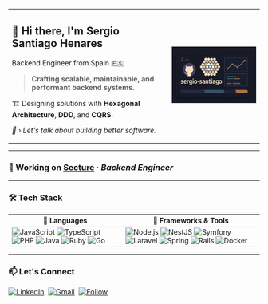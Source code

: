 <table>
<tr>
<td>

## 👋 Hi there, I'm Sergio Santiago Henares  
Backend Engineer from Spain 🇪🇸  

> **Crafting scalable, maintainable, and performant backend systems.**

🏗 Designing solutions with **Hexagonal Architecture**, **DDD**, and **CQRS**.

_💬 › Let's talk about building better software._  

</td>
<td>

[<img src="github_banner.jpg" alt="GitHub banner" width="350">](https://github.com/sergio-santiago)

</td>
</tr>
</table>

---

### 🚀 Working on [**Secture**](https://github.com/secture) · _Backend Engineer_

---

### 🛠 Tech Stack

| 🧰 Languages | 🔧 Frameworks & Tools |
|--------------|----------------------|
| ![JavaScript](https://img.shields.io/badge/-JavaScript-F7DF1E?logo=javascript&logoColor=000) ![TypeScript](https://img.shields.io/badge/-TypeScript-3178C6?logo=typescript&logoColor=fff) ![PHP](https://img.shields.io/badge/-PHP-777BB4?logo=php&logoColor=fff) ![Java](https://img.shields.io/badge/-Java-007396?logo=openjdk&logoColor=fff) ![Ruby](https://img.shields.io/badge/-Ruby-CC342D?logo=ruby&logoColor=fff) ![Go](https://img.shields.io/badge/-Go-00ADD8?logo=go&logoColor=fff) | ![Node.js](https://img.shields.io/badge/-Node.js-339933?logo=node.js&logoColor=fff) ![NestJS](https://img.shields.io/badge/-NestJS-E0234E?logo=nestjs&logoColor=fff) ![Symfony](https://img.shields.io/badge/-Symfony-000000?logo=symfony&logoColor=fff) ![Laravel](https://img.shields.io/badge/-Laravel-FF2D20?logo=laravel&logoColor=fff) ![Spring](https://img.shields.io/badge/-Spring-6DB33F?logo=spring&logoColor=fff) ![Rails](https://img.shields.io/badge/-Rails-CC0000?logo=rubyonrails&logoColor=fff) ![Docker](https://img.shields.io/badge/-Docker-2496ED?logo=docker&logoColor=fff) |

---

### 📫 Let's Connect

[![LinkedIn](https://img.shields.io/badge/LinkedIn-sergio--santiago-0077B5?logo=linkedin&logoColor=white)](https://www.linkedin.com/in/sergio-santiago)&nbsp;
[![Gmail](https://img.shields.io/badge/Gmail-sersanhen@gmail.com-D14836?logo=gmail&logoColor=white)](mailto:sersanhen@gmail.com)&nbsp;
[![Follow](https://img.shields.io/github/followers/sergio-santiago?label=Follow&style=social)](https://github.com/sergio-santiago)
